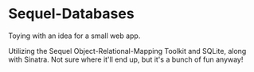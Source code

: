 Sequel-Databases
================

Toying with an idea for a small web app. 

Utilizing the Sequel Object-Relational-Mapping Toolkit and SQLite, along with Sinatra. 
Not sure where it'll end up, but it's a bunch of fun anyway!
